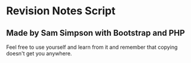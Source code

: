 Revision Notes Script
=====================
Made by Sam Simpson with Bootstrap and PHP
------------------------------------------


Feel free to use yourself and learn from it and remember that copying doesn't get you anywhere.